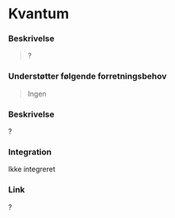 # Kvantum

### Beskrivelse

> ?

### Understøtter følgende forretningsbehov

> Ingen

### Beskrivelse

?

### Integration

Ikke integreret

### Link

?
